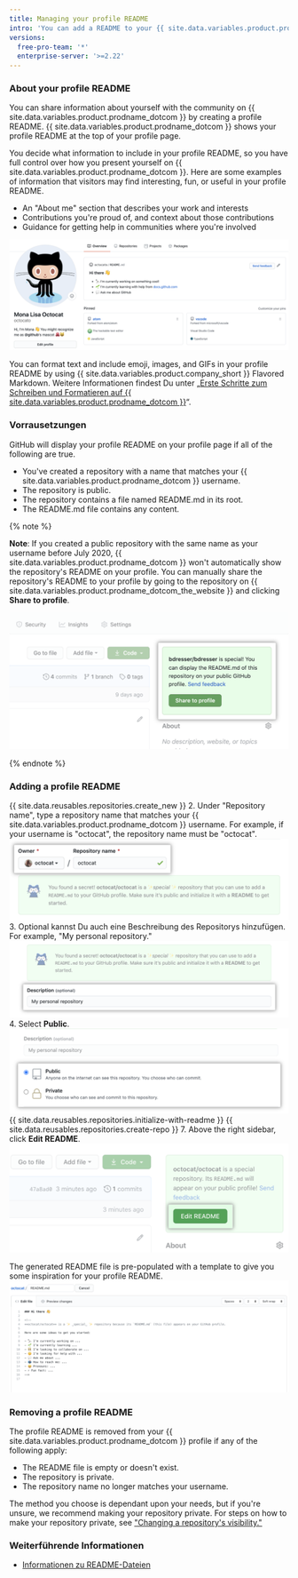 ```yaml
---
title: Managing your profile README
intro: 'You can add a README to your {{ site.data.variables.product.prodname_dotcom }} profile to tell other people about yourself.'
versions:
  free-pro-team: '*'
  enterprise-server: '>=2.22'
---
```


### About your profile README

You can share information about yourself with the community on {{ site.data.variables.product.prodname_dotcom }} by creating a profile README. {{ site.data.variables.product.prodname_dotcom }} shows your profile README at the top of your profile page.

You decide what information to include in your profile README, so you have full control over how you present yourself on {{ site.data.variables.product.prodname_dotcom }}. Here are some examples of information that visitors may find interesting, fun, or useful in your profile README.

- An "About me" section that describes your work and interests
- Contributions you're proud of, and context about those contributions
- Guidance for getting help in communities where you're involved

![Profile README file displayed on profile](/assets/images/help/repository/profile-with-readme.png)

You can format text and include emoji, images, and GIFs in your profile README by using {{ site.data.variables.product.company_short }} Flavored Markdown. Weitere Informationen findest Du unter „[Erste Schritte zum Schreiben und Formatieren auf {{ site.data.variables.product.prodname_dotcom }}](/github/writing-on-github/getting-started-with-writing-and-formatting-on-github)“.

### Vorrausetzungen

GitHub will display your profile README on your profile page if all of the following are true.

- You've created a repository with a name that matches your {{ site.data.variables.product.prodname_dotcom }} username.
- The repository is public.
- The repository contains a file named README.md in its root.
- The README.md file contains any content.

{% note %}

**Note**: If you created a public repository with the same name as your username before July 2020, {{ site.data.variables.product.prodname_dotcom }} won't automatically show the repository's README on your profile. You can manually share the repository's README to your profile by going to the repository on {{ site.data.variables.product.prodname_dotcom_the_website }} and clicking **Share to profile**.

![Button to share README to profile](/assets/images/help/repository/share-to-profile.png)

{% endnote %}

### Adding a profile README

{{ site.data.reusables.repositories.create_new }}
2. Under "Repository name", type a repository name that matches your {{ site.data.variables.product.prodname_dotcom }} username. For example, if your username is "octocat", the repository name must be "octocat". ![Repository name field which matches username](/assets/images/help/repository/repo-username-match.png)
3. Optional kannst Du auch eine Beschreibung des Repositorys hinzufügen. For example, "My personal repository." ![Feld zum Eingeben einer Repository-Beschreibung](/assets/images/help/repository/create-personal-repository-desc.png)
4. Select **Public**. ![Radio button to select visibility with public selected](/assets/images/help/repository/create-personal-repository-visibility.png)
{{ site.data.reusables.repositories.initialize-with-readme }}
{{ site.data.reusables.repositories.create-repo }}
7. Above the right sidebar, click **Edit README**. ![Button to edit README file](/assets/images/help/repository/personal-repository-edit-readme.png)

  The generated README file is pre-populated with a template to give you some inspiration for your profile README. ![README file with pre-populated template](/assets/images/help/repository/personal-repository-readme-template.png)

### Removing a profile README

The profile README is removed from your {{ site.data.variables.product.prodname_dotcom }} profile if any of the following apply:

- The README file is empty or doesn't exist.
- The repository is private.
- The repository name no longer matches your username.

The method you choose is dependant upon your needs, but if you're unsure, we recommend making your repository private. For steps on how to make your repository private, see ["Changing a repository's visibility."](/github/administering-a-repository/setting-repository-visibility#changing-a-repositorys-visibility)

### Weiterführende Informationen

- [Informationen zu README-Dateien](/github/creating-cloning-and-archiving-repositories/about-readmes)
